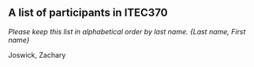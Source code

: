 A list of participants in ITEC370
---------------------------------

*Please keep this list in alphabetical order by last name.*
*{Last name, First name}*

Joswick, Zachary
